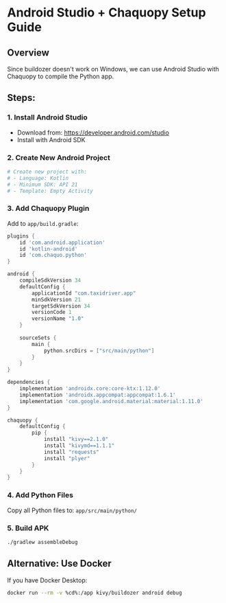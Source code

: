 # Android Studio + Chaquopy Setup Guide

## Overview
Since buildozer doesn't work on Windows, we can use Android Studio with Chaquopy to compile the Python app.

## Steps:

### 1. Install Android Studio
- Download from: https://developer.android.com/studio
- Install with Android SDK

### 2. Create New Android Project
```bash
# Create new project with:
# - Language: Kotlin
# - Minimum SDK: API 21
# - Template: Empty Activity
```

### 3. Add Chaquopy Plugin
Add to `app/build.gradle`:
```gradle
plugins {
    id 'com.android.application'
    id 'kotlin-android'
    id 'com.chaquo.python'
}

android {
    compileSdkVersion 34
    defaultConfig {
        applicationId "com.taxidriver.app"
        minSdkVersion 21
        targetSdkVersion 34
        versionCode 1
        versionName "1.0"
    }
    
    sourceSets {
        main {
            python.srcDirs = ["src/main/python"]
        }
    }
}

dependencies {
    implementation 'androidx.core:core-ktx:1.12.0'
    implementation 'androidx.appcompat:appcompat:1.6.1'
    implementation 'com.google.android.material:material:1.11.0'
}

chaquopy {
    defaultConfig {
        pip {
            install "kivy==2.1.0"
            install "kivymd==1.1.1"
            install "requests"
            install "plyer"
        }
    }
}
```

### 4. Add Python Files
Copy all Python files to: `app/src/main/python/`

### 5. Build APK
```bash
./gradlew assembleDebug
```

## Alternative: Use Docker

If you have Docker Desktop:
```bash
docker run --rm -v %cd%:/app kivy/buildozer android debug
```
